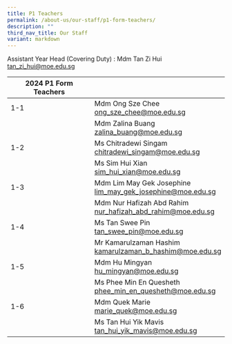 ```yaml
---
title: P1 Teachers
permalink: /about-us/our-staff/p1-form-teachers/
description: ""
third_nav_title: Our Staff
variant: markdown
---
```

Assistant Year Head (Covering Duty) : Mdm Tan Zi Hui
<br>
<a href="mailto:tan_zi_hui@moe.edu.sg">tan_zi_hui@moe.edu.sg</a>
<br>

| 2024 P1 Form Teachers | |
| -------- | -------- |
| 1-1 | Mdm Ong Sze Chee<br><a href="mailto:ong_sze_chee@moe.edu.sg">ong_sze_chee@moe.edu.sg</a>  | |
|     | Mdm Zalina Buang  <br><a href="mailto:zalina_buang@moe.edu.sg">zalina_buang@moe.edu.sg</a>   |     |
| 1-2     | Ms Chitradewi Singam    <br><a href="mailto:chitradewi_singam@moe.edu.sg">chitradewi_singam@moe.edu.sg</a>  |     |
|     | Ms Sim Hui Xian  <br><a href="mailto:sim_hui_xian@moe.edu.sg">sim_hui_xian@moe.edu.sg</a>  |     |
| 1-3    | Mdm Lim May Gek Josephine <br><a href="mailto:lim_may_gek_josephine@moe.edu.sg">lim_may_gek_josephine@moe.edu.sg</a>  |     |
|     | Mdm Nur Hafizah Abd Rahim  <br><a href="mailto:nur_hafizah_abd_rahim@moe.edu.sg">nur_hafizah_abd_rahim@moe.edu.sg</a> |     |
| 1-4    | Ms Tan Swee Pin <br><a href="mailto:tan_swee_pin@moe.edu.sg">tan_swee_pin@moe.edu.sg</a>  |     |
|     | Mr Kamarulzaman Hashim  <br><a href="mailto:kamarulzaman_b_hashim@moe.edu.sg">kamarulzaman_b_hashim@moe.edu.sg</a>  |     |
| 1-5    | Mdm Hu Mingyan  <br><a href="mailto:hu_mingyan@moe.edu.sg">hu_mingyan@moe.edu.sg</a>  |     |
|     | Ms Phee Min En Quesheth  <br><a href="mailto:phee_min_en_quesheth@moe.edu.sg">phee_min_en_quesheth@moe.edu.sg</a>  |     |
|1-6     | Mdm Quek Marie  <br><a href="mailto:marie_quek@moe.edu.sg">marie_quek@moe.edu.sg</a> |     |
|     | Ms Tan Hui Yik Mavis <br><a href="mailto:tan_hui_yik_mavis@moe.edu.sg">tan_hui_yik_mavis@moe.edu.sg</a>  |     |
